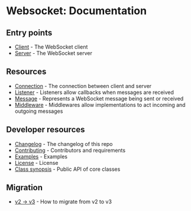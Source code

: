 # Websocket: Documentation

## Entry points

* [Client](Client.md) - The WebSocket client
* [Server](Server.md) - The WebSocket server

## Resources

* [Connection](Connection.md) - The connection between client and server
* [Listener](Listener.md) - Listeners allow callbacks when messages are received
* [Message](Message.md) - Represents a WebSocket message being sent or received
* [Middleware](Middleware.md) - Middlewares allow implementations to act incoming and outgoing messages

## Developer resources

* [Changelog](Changelog.md) - The changelog of this repo
* [Contributing](Contributing.md) - Contributors and requirements
* [Examples](Examples.md) - Examples
* [License](../LICENCE.md) - License
* [Class synopsis](Class_Synopsis.md) - Public API of core classes

## Migration

* [v2 -> v3](Migrate_2_3.md) - How to migrate from v2 to v3
